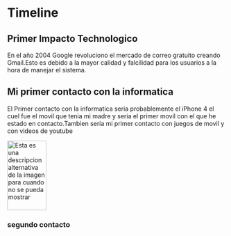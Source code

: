 # Timeline
##  Primer Impacto Technologico 
En el año 2004 Google revoluciono el mercado de correo gratuito creando Gmail.Esto es debido a la mayor calidad y falcilidad para los usuarios a la hora de manejar el sistema.
## Mi primer contacto con la informatica
El Primer contacto con la informatica seria probablemente el iPhone 4 el cuel fue el movil que tenia mi madre y seria el primer movil con el que he estado en contacto.Tambien seria mi primer contacto con juegos de movil y con videos de youtube

<img src="https://cdn.computerhoy.com/sites/navi.axelspringer.es/public/media/image/legacy_bdt/iphone4-3.png" alt="Esta es una descripcion alternativa de la imagen para cuando no se pueda mostrar" width="90" height="160" />

### segundo contacto